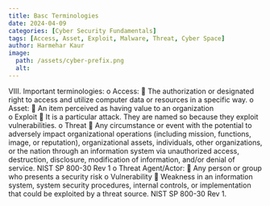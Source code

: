 ```yaml
---
title: Basc Terminologies
date: 2024-04-09
categories: [Cyber Security Fundamentals]
tags: [Access, Asset, Exploit, Malware, Threat, Cyber Space]
author: Harmehar Kaur
image:
  path: /assets/cyber-prefix.png
  alt: 
---
```

VIII.	Important terminologies: 
o	Access: 
	The authorization or designated right to access and utilize computer data or resources in a specific way.
o	Asset:
	An item perceived as having value to an organization  
o	Exploit
	It is a particular attack. They are named so because they exploit vulnerabilities. 
o	Threat
	Any circumstance or event with the potential to adversely impact organizational operations (including mission, functions, image, or reputation), organizational assets, individuals, other organizations, or the nation through an information system via unauthorized access, destruction, disclosure, modification of information, and/or denial of service. NIST SP 800-30 Rev 1
o	Threat Agent/Actor:
	Any person or group who presents a security risk
o	Vulnerability 
	Weakness in an information system, system security procedures, internal controls, or implementation that could be exploited by a threat source. NIST SP 800-30 Rev 1. 
